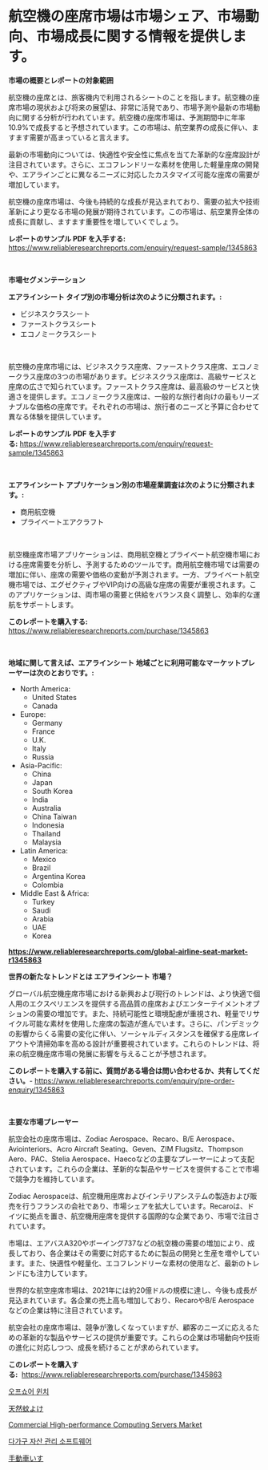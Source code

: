 <p><h1>航空機の座席市場は市場シェア、市場動向、市場成長に関する情報を提供します。</h1></p><p><strong>市場の概要とレポートの対象範囲</strong></p>
<p><p>航空機の座席とは、旅客機内で利用されるシートのことを指します。航空機の座席市場の現状および将来の展望は、非常に活発であり、市場予測や最新の市場動向に関する分析が行われています。航空機の座席市場は、予測期間中に年率10.9%で成長すると予想されています。この市場は、航空業界の成長に伴い、ますます需要が高まっていると言えます。</p><p>最新の市場動向については、快適性や安全性に焦点を当てた革新的な座席設計が注目されています。さらに、エコフレンドリーな素材を使用した軽量座席の開発や、エアラインごとに異なるニーズに対応したカスタマイズ可能な座席の需要が増加しています。</p><p>航空機の座席市場は、今後も持続的な成長が見込まれており、需要の拡大や技術革新により更なる市場の発展が期待されています。この市場は、航空業界全体の成長に貢献し、ますます重要性を増していくでしょう。</p></p>
<p><strong>レポートのサンプル PDF を入手する:</strong> <a href="https://www.reliableresearchreports.com/enquiry/request-sample/1345863">https://www.reliableresearchreports.com/enquiry/request-sample/1345863</a></p>
<p>&nbsp;</p>
<p><strong>市場セグメンテーション</strong></p>
<p><strong>エアラインシート タイプ別の市場分析は次のように分類されます。:</strong></p>
<p><ul><li>ビジネスクラスシート</li><li>ファーストクラスシート</li><li>エコノミークラスシート</li></ul></p>
<p>&nbsp;</p>
<p><p>航空機の座席市場には、ビジネスクラス座席、ファーストクラス座席、エコノミークラス座席の3つの市場があります。ビジネスクラス座席は、高級サービスと座席の広さで知られています。ファーストクラス座席は、最高級のサービスと快適さを提供します。エコノミークラス座席は、一般的な旅行者向けの最もリーズナブルな価格の座席です。それぞれの市場は、旅行者のニーズと予算に合わせて異なる体験を提供しています。</p></p>
<p><strong>レポートのサンプル PDF を入手する:</strong>&nbsp;<a href="https://www.reliableresearchreports.com/enquiry/request-sample/1345863">https://www.reliableresearchreports.com/enquiry/request-sample/1345863</a></p>
<p>&nbsp;</p>
<p><strong> エアラインシート アプリケーション別の市場産業調査は次のように分類されます。:</strong></p>
<p><ul><li>商用航空機</li><li>プライベートエアクラフト</li></ul></p>
<p>&nbsp;</p>
<p><p>航空機座席市場アプリケーションは、商用航空機とプライベート航空機市場における座席需要を分析し、予測するためのツールです。商用航空機市場では需要の増加に伴い、座席の需要や価格の変動が予測されます。一方、プライベート航空機市場では、エグゼクティブやVIP向けの高級な座席の需要が重視されます。このアプリケーションは、両市場の需要と供給をバランス良く調整し、効率的な運航をサポートします。</p></p>
<p><strong>このレポートを購入する:</strong>&nbsp; <a href="https://www.reliableresearchreports.com/purchase/1345863">https://www.reliableresearchreports.com/purchase/1345863</a></p>
<p>&nbsp;</p>
<p><strong>地域に関して言えば、エアラインシート 地域ごとに利用可能なマーケットプレーヤーは次のとおりです。:</strong></p>
<p><ul>
    <li>
        North America:
        <ul>
            <li>United States</li>
            <li>Canada</li>
        </ul>
    </li>
    <li>
        Europe:
        <ul>
            <li>Germany</li>
            <li>France</li>
            <li>U.K.</li>
            <li>Italy</li>
            <li>Russia</li>
        </ul>
    </li>
    <li>
        Asia-Pacific:
        <ul>
            <li>China</li>
            <li>Japan</li>
            <li>South Korea</li>
            <li>India</li>
            <li>Australia</li>
            <li>China Taiwan</li>
            <li>Indonesia</li>
            <li>Thailand</li>
            <li>Malaysia</li>
        </ul>
    </li>
    <li>
        Latin America:
        <ul>
            <li>Mexico</li>
            <li>Brazil</li>
            <li>Argentina Korea</li>
            <li>Colombia</li>
        </ul>
    </li>
    <li>
        Middle East & Africa:
        <ul>
            <li>Turkey</li>
            <li>Saudi</li>
            <li>Arabia</li>
            <li>UAE</li>
            <li>Korea</li>
        </ul>
    </li>
    </ul></p>
<p><strong><a href="https://www.reliableresearchreports.com/global-airline-seat-market-r1345863">https://www.reliableresearchreports.com/global-airline-seat-market-r1345863</a></strong>&nbsp;</p>
<p><strong>世界の新たなトレンドとは エアラインシート 市場？</strong></p>
<p><p>グローバル航空機座席市場における新興および現行のトレンドは、より快適で個人用のエクスペリエンスを提供する高品質の座席およびエンターテイメントオプションの需要の増加です。また、持続可能性と環境配慮が重視され、軽量でリサイクル可能な素材を使用した座席の製造が進んでいます。さらに、パンデミックの影響からくる需要の変化に伴い、ソーシャルディスタンスを確保する座席レイアウトや清掃効率を高める設計が重要視されています。これらのトレンドは、将来の航空機座席市場の発展に影響を与えることが予想されます。</p></p>
<p><strong>このレポートを購入する前に、質問がある場合は問い合わせるか、共有してください。</strong>- <a href="https://www.reliableresearchreports.com/enquiry/pre-order-enquiry/1345863">https://www.reliableresearchreports.com/enquiry/pre-order-enquiry/1345863</a></p>
<p>&nbsp;</p>
<p><strong>主要な市場プレーヤー</strong></p>
<p><p>航空会社の座席市場は、Zodiac Aerospace、Recaro、B/E Aerospace、Aviointeriors、Acro Aircraft Seating、Geven、ZIM Flugsitz、Thompson Aero、PAC、Stelia Aerospace、Haecoなどの主要なプレーヤーによって支配されています。これらの企業は、革新的な製品やサービスを提供することで市場で競争力を維持しています。</p><p>Zodiac Aerospaceは、航空機用座席およびインテリアシステムの製造および販売を行うフランスの会社であり、市場シェアを拡大しています。Recaroは、ドイツに拠点を置き、航空機用座席を提供する国際的な企業であり、市場で注目されています。</p><p>市場は、エアバスA320やボーイング737などの航空機の需要の増加により、成長しており、各企業はその需要に対応するために製品の開発と生産を増やしています。また、快適性や軽量化、エコフレンドリーな素材の使用など、最新のトレンドにも注力しています。</p><p>世界的な航空座席市場は、2021年には約20億ドルの規模に達し、今後も成長が見込まれています。各企業の売上高も増加しており、RecaroやB/E Aerospaceなどの企業は特に注目されています。</p><p>航空会社の座席市場は、競争が激しくなっていますが、顧客のニーズに応えるための革新的な製品やサービスの提供が重要です。これらの企業は市場動向や技術の進化に対応しつつ、成長を続けることが求められています。</p></p>
<p><strong>このレポートを購入する:</strong>&nbsp;&nbsp;<a href="https://www.reliableresearchreports.com/purchase/1345863">https://www.reliableresearchreports.com/purchase/1345863</a></p>
<p><p><a href="https://github.com/Skyleitney456456/Market-Research-Report-List-1/blob/main/773939818863.md">오프쇼어 윈치</a></p><p><a href="https://medium.com/@joanne.scott9078/%E5%A4%A9%E7%84%B6%E8%9A%8A%E9%99%A4%E3%81%91%E5%B8%82%E5%A0%B4%E3%83%AC%E3%83%9D%E3%83%BC%E3%83%88%E3%81%AF-%E3%81%93%E3%81%AE%E5%B8%82%E5%A0%B4%E3%81%AE%E6%9C%80%E6%96%B0%E3%83%88%E3%83%AC%E3%83%B3%E3%83%89%E3%81%A8%E6%88%90%E9%95%B7%E6%A9%9F%E4%BC%9A%E3%82%92%E6%98%8E%E3%82%89%E3%81%8B%E3%81%AB%E3%81%97%E3%81%BE%E3%81%99-3f3c1148c167">天然蚊よけ</a></p><p><a href="https://github.com/Alonsoolds3wq1d81czn8rbol/Market-Research-Report-List-1/blob/main/commercial-high-performance-computing-servers-market.md">Commercial High-performance Computing Servers Market</a></p><p><a href="https://github.com/iansanftyord09878/Market-Research-Report-List-1/blob/main/319849618864.md">다가구 자산 관리 소프트웨어</a></p><p><a href="https://medium.com/@davidowell8/%E6%89%8B%E5%8B%95%E8%BB%8A%E6%A4%85%E5%AD%90%E5%B8%82%E5%A0%B4%E8%A6%8F%E6%A8%A1%E3%81%AF-%E3%82%B0%E3%83%AD%E3%83%BC%E3%83%90%E3%83%AB%E7%94%A3%E6%A5%AD%E3%81%AB%E3%81%8A%E3%81%91%E3%82%8B%E6%9C%80%E9%81%A9%E3%81%AA%E3%83%9E%E3%83%BC%E3%82%B1%E3%83%86%E3%82%A3%E3%83%B3%E3%82%B0%E3%83%81%E3%83%A3%E3%83%8D%E3%83%AB%E3%82%92%E6%98%8E%E3%82%89%E3%81%8B%E3%81%AB%E3%81%97%E3%81%BE%E3%81%99-1c0762b30600">手動車いす</a></p></p>